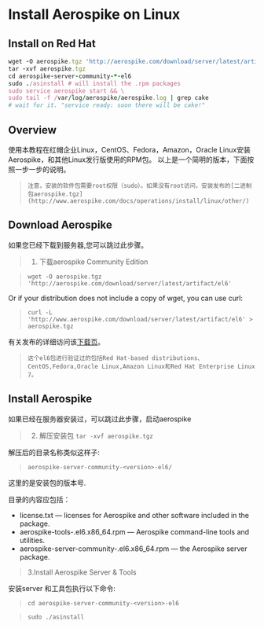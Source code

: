 # Install Aerospike on Linux


## Install on Red Hat


```ruby
wget -O aerospike.tgz 'http://aerospike.com/download/server/latest/artifact/el6'
tar -xvf aerospike.tgz
cd aerospike-server-community-*-el6
sudo ./asinstall # will install the .rpm packages
sudo service aerospike start && \
sudo tail -f /var/log/aerospike/aerospike.log | grep cake
# wait for it. "service ready: soon there will be cake!"
```

## Overview

使用本教程在红帽企业Linux，CentOS、Fedora，Amazon，Oracle Linux安装Aerospike，和其他Linux发行版使用的RPM包。
以上是一个简明的版本，下面按照一步一步的说明。


>```注意，安装的软件包需要root权限（sudo）。如果没有root访问，安装发布的[二进制包aerospike.tgz](http://www.aerospike.com/docs/operations/install/linux/other/)```

## Download Aerospike

如果您已经下载到服务器,您可以跳过此步骤。

>1. 下载aerospike  Community Edition

>```wget -O aerospike.tgz 'http://aerospike.com/download/server/latest/artifact/el6'```

Or if your distribution does not include a copy of wget, you can use curl:

>```curl -L 'http://www.aerospike.com/download/server/latest/artifact/el6' > aerospike.tgz```

有关发布的详细访问该[下载页](http://www.aerospike.com/download)。


>```这个el6包进行验证过的包括Red Hat-based distributions、CentOS,Fedora,Oracle Linux,Amazon Linux和Red Hat Enterprise Linux 7。```

## Install Aerospike
如果已经在服务器安装过，可以跳过此步骤，启动aerospike

>2. 解压安装包
>```tar -xvf aerospike.tgz```

解压后的目录名称类似这样子:
>```aerospike-server-community-<version>-el6/```

这里的<version>是安装包的版本号.

目录的内容应包括：

* license.txt — licenses for Aerospike and other software included in the package.
* aerospike-tools-<version>.el6.x86_64.rpm — Aerospike command-line tools and utilities.
* aerospike-server-community-<version>.el6.x86_64.rpm — the Aerospike server package.

>3.Install Aerospike Server & Tools

安装server 和工具包执行以下命令:

>```cd aerospike-server-community-<version>-el6```

>```sudo ./asinstall```






















